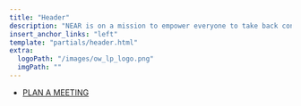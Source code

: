 ```yaml
---
title: "Header"
description: "NEAR is on a mission to empower everyone to take back control of their money, their data, and their identity. Join us."
insert_anchor_links: "left"
template: "partials/header.html"
extra:
  logoPath: "/images/ow_lp_logo.png"
  imgPath: ""
---
```


- [PLAN A MEETING]("https://calendly.com/tf_liquidity_pool")
